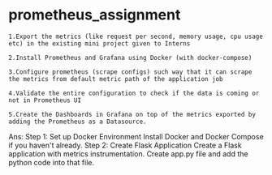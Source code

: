 # prometheus_assignment
    1.Export the metrics (like request per second, memory usage, cpu usage etc) in the existing mini project given to Interns

    2.Install Prometheus and Grafana using Docker (with docker-compose)

    3.Configure prometheus (scrape configs) such way that it can scrape the metrics from default metric path of the application job

    4.Validate the entire configuration to check if the data is coming or not in Prometheus UI

    5.Create the Dashboards in Grafana on top of the metrics exported by adding the Prometheus as a Datasource.

Ans: Step 1: Set up Docker Environment
     Install Docker and Docker Compose if you haven't already.
     Step 2: Create Flask Application
     Create a Flask application with metrics instrumentation. Create app.py file and add the python code into that file. 
